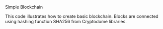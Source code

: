 Simple Blockchain
<p>This code illustrates how to create basic blockchain.
Blocks are connected using hashing function SHA256 from Cryptodome libraries.</p>